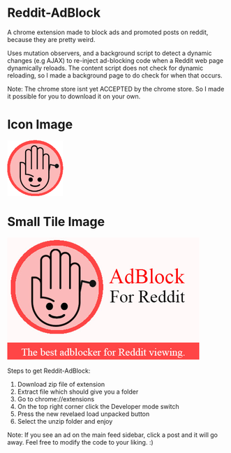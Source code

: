 # Reddit-AdBlock

A chrome extension made to block ads and promoted posts on reddit, because they are pretty weird. 

Uses mutation observers, and a background script to detect a dynamic changes (e.g AJAX) to re-inject ad-blocking code when a Reddit web page dynamically reloads. The content script does not check for dynamic reloading, so I made a background page to do check for when that occurs.


Note: The chrome store isnt yet ACCEPTED by the chrome store.
So I made it possible for you to download it on your own.

# Icon Image
![alt text](https://github.com/FahadAdnan/Reddit-Adblock/blob/master/Images/start128.png)

# Small Tile Image
![alt text](https://github.com/FahadAdnan/Reddit-Adblock/blob/master/SmallPromoTile.jpg)


Steps to get Reddit-AdBlock:

1) Download zip file of extension
2) Extract file which should give you a folder
3) Go to chrome://extensions
4) On the top right corner click the Developer mode switch
5) Press the new revelaed load unpacked button
6) Select the unzip folder and enjoy

Note: If you see an ad on the main feed sidebar, click a post and it will go away. 
Feel free to modify the code to your liking. :)










